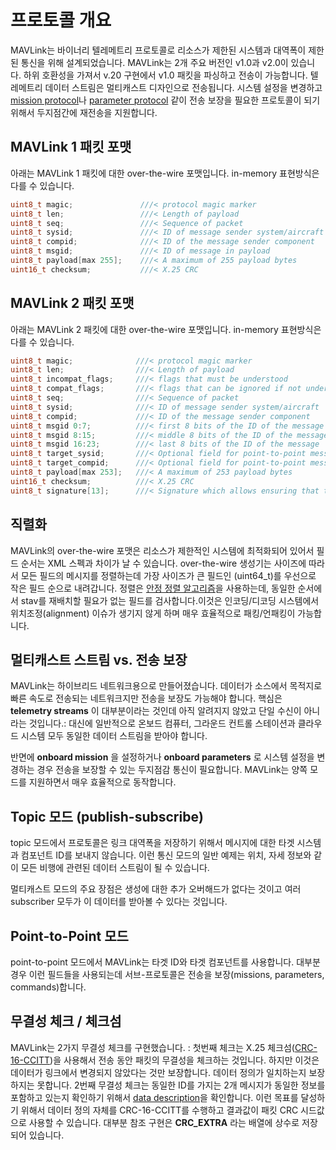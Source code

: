 # 프로토콜 개요

MAVLink는 바이너리 텔레메트리 프로토콜로 리소스가 제한된 시스템과 대역폭이 제한된 통신을 위해 설계되었습니다. MAVLink는 2개 주요 버전인 v1.0과 v2.0이 있습니다. 하위 호환성을 가져서 v.20 구현에서 v1.0 패킷을 파싱하고 전송이 가능합니다. 텔레메트리 데이터 스트림은 멀티캐스트 디자인으로 전송됩니다. 시스템 설정을 변경하고 [mission protocol](mission_protocol.md)나 [parameter protocol](parameter_protocol.md) 같이 전송 보장을 필요한 프로토콜이 되기 위해서 두지점간에 재전송을 지원합니다.

## MAVLink 1 패킷 포맷

아래는 MAVLink 1 패킷에 대한 over-the-wire 포맷입니다. in-memory 표현방식은 다를 수 있습니다.

```C
uint8_t magic;               ///< protocol magic marker
uint8_t len;                 ///< Length of payload
uint8_t seq;                 ///< Sequence of packet
uint8_t sysid;               ///< ID of message sender system/aircraft
uint8_t compid;              ///< ID of the message sender component
uint8_t msgid;               ///< ID of message in payload
uint8_t payload[max 255];    ///< A maximum of 255 payload bytes
uint16_t checksum;           ///< X.25 CRC
```

## MAVLink 2 패킷 포맷

아래는 MAVLink 2 패킷에 대한 over-the-wire 포맷입니다. in-memory 표현방식은 다를 수 있습니다.

```C
uint8_t magic;              ///< protocol magic marker
uint8_t len;                ///< Length of payload
uint8_t incompat_flags;     ///< flags that must be understood
uint8_t compat_flags;       ///< flags that can be ignored if not understood
uint8_t seq;                ///< Sequence of packet
uint8_t sysid;              ///< ID of message sender system/aircraft
uint8_t compid;             ///< ID of the message sender component
uint8_t msgid 0:7;          ///< first 8 bits of the ID of the message
uint8_t msgid 8:15;         ///< middle 8 bits of the ID of the message
uint8_t msgid 16:23;        ///< last 8 bits of the ID of the message
uint8_t target_sysid;       ///< Optional field for point-to-point messages, used for payload else
uint8_t target_compid;      ///< Optional field for point-to-point messages, used for payload else
uint8_t payload[max 253];   ///< A maximum of 253 payload bytes
uint16_t checksum;          ///< X.25 CRC
uint8_t signature[13];      ///< Signature which allows ensuring that the link is tamper-proof
```

## 직렬화

MAVLink의 over-the-wire 포맷은 리소스가 제한적인 시스템에 최적화되어 있어서 필드 순서는 XML 스펙과 차이가 날 수 있습니다. over-the-wire 생성기는 사이즈에 따라서 모든 필드의 메시지를 정렬하는데 가장 사이즈가 큰 필드인 \(uint64\_t\)를 우선으로 작은 필드 순으로 내려갑니다. 정렬은 [안정 정렬 알고리즘](https://en.wikipedia.org/wiki/Sorting_algorithm#Stability)을 사용하는데, 동일한 순서에서 stav를 재배치할 필요가 없는 필드를 검사합니다.이것은 인코딩/디코딩 시스템에서 위치조정(alignment) 이슈가 생기지 않게 하며 매우 효율적으로 패킹/언패킹이 가능합니다.

## 멀티캐스트 스트림 vs. 전송 보장

MAVLink는 하이브리드 네트워크용으로 만들어졌습니다. 데이터가 소스에서 목적지로 빠른 속도로 전송되는 네트워크지만 전송을 보장도 가능해야 합니다. 핵심은 **telemetry streams** 이 대부분이라는 것인데 아직 알려지지 않았고 단일 수신이 아니라는 것입니다.: 대신에 일반적으로 온보드 컴퓨터, 그라운드 컨트롤 스테이션과 클라우드 시스템 모두 동일한 데이터 스트림을 받아야 합니다.

반면에 **onboard mission** 을 설정하거나 **onboard parameters** 로 시스템 설정을 변경하는 경우 전송을 보장할 수 있는 두지점감 통신이 필요합니다. MAVLink는 양쪽 모드를 지원하면서 매우 효율적으로 동작합니다.

## Topic 모드 \(publish-subscribe\)

topic 모드에서 프로토콜은 링크 대역폭을 저장하기 위해서 메시지에 대한 타겟 시스템과 컴포넌트 ID를 보내지 않습니다. 이런 통신 모드의 일반 예제는 위치, 자세 정보와 같이 모든 비행에 관련된 데이터 스트림이 될 수 있습니다.

멀티캐스트 모드의 주요 장점은 생성에 대한 추가 오버해드가 없다는 것이고 여러 subscriber 모두가 이 데이터를 받아볼 수 있다는 것입니다.

## Point-to-Point 모드

point-to-point 모드에서 MAVLink는 타겟 ID와 타겟 컴포넌트를 사용합니다. 대부분 경우 이런 필드들을 사용되는데 서브-프로토콜은 전송을 보장\(missions, parameters, commands\)합니다.

## 무결성 체크 / 체크섬

MAVLink는 2가지 무결성 체크를 구현했습니다. : 첫번째 체크는 X.25 체크섬\([CRC-16-CCITT](https://en.wikipedia.org/wiki/Cyclic_redundancy_check)\)을 사용해서 전송 동안 패킷의 무결성을 체크하는 것입니다. 하지만 이것은 데이터가 링크에서 변경되지 않았다는 것만 보장합니다. 데이터 정의가 일치하는지 보장하지는 못합니다. 2번째 무결성 체크는 동일한 ID를 가지는 2개 메시지가 동일한 정보를 포함하고 있는지 확인하기 위해서 [data description](https://en.wikipedia.org/wiki/Data_definition_language)을 확인합니다. 이런 목표를 달성하기 위해서 데이터 정의 자체를 CRC-16-CCITT를 수행하고 결과값이 패킷 CRC 시드값으로 사용할 수 있습니다. 대부분 참조 구현은 **CRC\_EXTRA** 라는 배열에 상수로 저장되어 있습니다.
